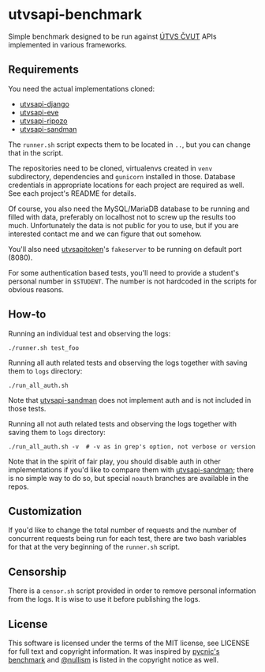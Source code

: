 utvsapi-benchmark
=================

Simple benchmark designed to be run against [ÚTVS ČVUT](https://rozvoj.fit.cvut.cz/Main/rozvrhy-utvs-db) APIs
implemented in various frameworks.

Requirements
------------

You need the actual implementations cloned:

 * [utvsapi-django](https://github.com/hroncok/utvsapi-django)
 * [utvsapi-eve](https://github.com/hroncok/utvsapi-eve)
 * [utvsapi-ripozo](https://github.com/hroncok/utvsapi-ripozo)
 * [utvsapi-sandman](https://github.com/hroncok/utvsapi-sandman)

The `runner.sh` script expects them to be located in `..`, but you can change that in the script.

The repositories need to be cloned, virtualenvs created in `venv` subdirectory,
dependencies and `gunicorn` installed in those.
Database credentials in appropriate locations for each project are required as well.
See each project's README for details.

Of course, you also need the MySQL/MariaDB database to be running and filled with data,
preferably on localhost not to screw up the results too much.
Unfortunately the data is not public for you to use, but if you are interested contact me and we can figure that out somehow.

You'll also need [utvsapitoken](https://github.com/hroncok/utvsapitoken)'s `fakeserver` to be running on default port (8080).

For some authentication based tests, you'll need to provide a student's personal number in `$STUDENT`. The number is not hardcoded in the scripts for obvious reasons.

How-to
------

Running an individual test and observing the logs:

    ./runner.sh test_foo

Running all auth related tests and observing the logs together with saving them to `logs` directory:

    ./run_all_auth.sh

Note that [utvsapi-sandman](https://github.com/hroncok/utvsapi-sandman) does not
implement auth and is not included in those tests.

Running all not auth related tests and observing the logs together with saving them to `logs` directory:

    ./run_all_auth.sh -v  # -v as in grep's option, not verbose or version

Note that in the spirit of fair play, you should disable auth in other implementations
if you'd like to compare them with [utvsapi-sandman](https://github.com/hroncok/utvsapi-sandman);
there is no simple way to do so, but special `noauth` branches are available in the repos.

Customization
-------------

If you'd like to change the total number of requests and the number of concurrent requests being run for each test,
there are two bash variables for that at the very beginning of the `runner.sh` script.

Censorship
----------

There is a `censor.sh` script provided in order to remove personal information from the logs.
It is wise to use it before publishing the logs.

License
-------

This software is licensed under the terms of the MIT license, see LICENSE for full text and copyright information.
It was inspired by [pycnic's benchmark](https://github.com/nullism/pycnic/tree/master/benchmark)
and [@nullism](https://github.com/nullism) is listed in the copyright notice as well.
